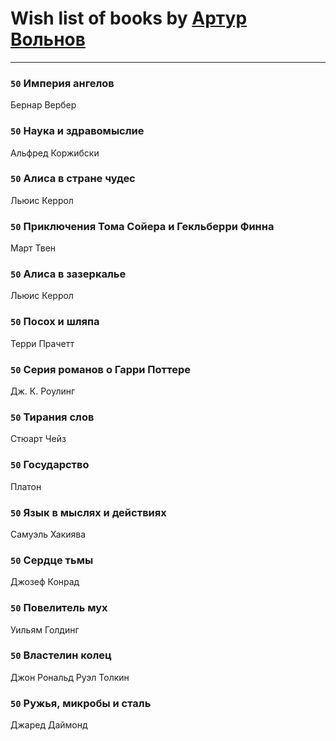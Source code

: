 # Wish list of books by [Артур Вольнов](http://vk.com/id225880893)
---

### `50` Империя ангелов
Бернар Вербер

### `50` Наука и здравомыслие
Альфред Коржибски

### `50` Алиса в стране чудес
Льюис Керрол

### `50` Приключения Тома Сойера и Гекльберри Финна
Март Твен

### `50` Алиса в зазеркалье
Льюис Керрол

### `50` Посох и шляпа
Терри Прачетт

### `50` Серия романов о Гарри Поттере
Дж. К. Роулинг

### `50` Тирания слов
Стюарт Чейз

### `50` Государство
Платон

### `50` Язык в мыслях и действиях
Самуэль Хакиява

### `50` Сердце тьмы
Джозеф Конрад

### `50` Повелитель мух
Уильям Голдинг

### `50` Властелин колец
Джон Рональд Руэл Толкин

### `50` Ружья, микробы и сталь
Джаред Даймонд

